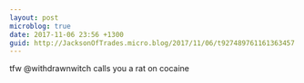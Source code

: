 ```yaml
---
layout: post
microblog: true
date: 2017-11-06 23:56 +1300
guid: http://JacksonOfTrades.micro.blog/2017/11/06/t927489761161363457.html
---
```

tfw @withdrawnwitch calls you a rat on cocaine

